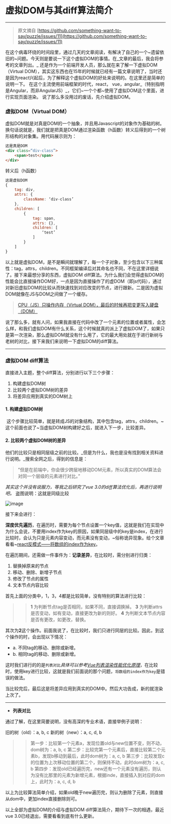 # 虚拟DOM与其diff算法简介

----

> 原文摘自 [https://github.com/something-want-to-say/puzzle/issues/11](https://github.com/something-want-to-say/puzzle/issues/11)

在这个病毒环绕的时间段里，通过几天的文章阅读，有解决了自己的一个~遗留依旧的~问题。今天则是要说一下这个虚拟DOM的事情。在_文章的最后，我会将参考的文章列出。_
还是作为一个前端开发人员，那么就在来了解一下虚拟DOM（Virtual DOM），其实这东西也在15年的时候就已经有一篇文章说明了，当时还是因为react兴起后，为了解释这个虚拟DOM的好处来说明的。在这里还是简单的说明一下。
在这个主流使用前端框架的时代，react， vue，angular_（特别指明是Angular，而非AngularJS）_，它们~一个个都~使用了虚拟DOM这个里面，进行实现页面渲染。
说了那么多没用过的废话，先介绍虚拟DOM。

### 虚拟DOM（Virtual DOM）

虚拟DOM就是对真是DOM的一个抽象，并且用Javascript的对象作为基础的树。换句话说就是，我们就是把真是DOM通过渲染函数（h函数）转义后得到的一个树形结构的对象集。用代码展示则为：

``` html
这是真是DOM
<div class=“div-class”>
	<span>test</span>
</div>
```
转义后（h函数）

``` javascript
这是虚拟DOM
{
	tag: div,
	attrs: {
		className: ‘div-class’
	},
	children: [
		{
			tag: span,
			attrs: {},
			children: [
				‘test’
			]
		}
	]
}
```
以上就是虚拟DOM，是不是瞬间就理解了，每一个子对象，至少包含以下三种属性：tag，attrs，children。不同框架编译后对其命名也不同，不在这里详细说了。接下来最想分享的东西，虚拟DOM diff算法。为什么我们会觉得虚拟DOM的性能会比直接操作DOM好，一点是因为直接操作了的虚DOM（即js代码），通过对新旧虚拟DOM的比较从而快速找到对应改变的节点，进行跟新。二是因为虚拟DOM就像在JS与DOM之间做了一个缓存。
>[CPU（JS）只操作内存（Virtual DOM），最后的时候再把变更写入硬盘（DOM）](https://www.zhihu.com/question/29504639)

说了那么多，就有人问，如果我直接在代码中改了一个元素的位置或者属性，会怎么样，和我们虚拟DOM有什么关系，这个时候就真的派上了虚拟DOM了，如果只是第一次渲染，那么虚拟DOM就没有什么用了，它的最大用处就在于进行新树与老树的对比，接下来我们来说明一下虚拟DOM的diff算法。

----

### 虚拟DOM diff算法

直接进入主题，整个diff算法，分别进行以下三个步骤：
1. 构建虚拟DOM树
2. 比较两个虚拟DOM树的差异
3. 将差异应用到真实的DOM树上

#### 1. 构建虚拟DOM树

 这个步骤比较简单，就是转成JS的对象结构，其中包含tag，attrs，children。~这个前面也说了~当虚拟DOM树构建好之后，就进入下一步，比较差异。

#### 2. 比较两个虚拟DOM树的差异

他们的比较只是相同层级之前的比较。_但是为什么，我也是没有找到相关资料进行说明。_搜索全网之后，得到的信息是：

>”但是在前端中，你会很少跨层地移动DOM元素，所以真实的DOM算法会对同一个层级的元素进行对比。”

_其实这个并没有说服力，等我之后研究了vue 3.0的diff算法优化后，再进行说明吧。_
盗图说明：这就是同级比较

![image](https://user-images.githubusercontent.com/9898513/75605134-04bd9780-5b1b-11ea-9e07-348c9edc53da.png)

接下来会进行：

**深度优先遍历**，在遍历时，需要为每个节点设置一个key值，这就是我们在实现中为什么会说，不要用index作为key的原因，如果同层级中的key是index，在进行比较时，会认为只是元素内容变动，而元素没有变动，~俗称诡异现象。给个文章看看~[react反模式——将数组的index作为key](https://www.jianshu.com/p/c74624223986)。

在遍历期间，还需做一件事件为：**记录差异**，在比较时，需分别进行归类：

1. 替换掉原来的节点
2. 移动、删除、新增子节点
3. 修改了节点的属性
4. 文本节点内容比较

首先上面的分类中，1，3，4都是比较简单，没有特别的算法进行比较：

>>**1** 为判断节点tag是否相同，如果不同，直接调换掉。
**3** 为判断attrs是否变动，如有变动，直接更改为新的则好。
**4** 为判断文本节点内容是否有更改，如更改，替换。

其次为**2**这个操作。前面我说了，在比较时，我们只进行同层的比较。因此，到这个操作的时，会出现以下情况：

* a. 不同tag的移动、删除或新增。
* b. 相同tag的移动、删除或新增。

这时我们进行的的是`列表对比`_具体可以参考[Vue列表渲染性能优化原理](https://github.com/banama/aboutVue/blob/master/diff.md)_，在比较时，使用key进行比较，这就是我们前面说的那个问题，`将数组的index作为key`是错误的做法。

当比较完后，最后这是将差异应用到真实的DOM中。然后大功告成，新的就渲染上次了。

----


+ ****列表对比****

通过了解，在这里简要说明，没有高深的专业术语，直接举例子说明：

旧的树（old）：a, b, c
新的树（new）：a, c, d, b

>> 第一步：比较第一个元素a，发现位置old与new位置不变，则不动，dom树为：a, b, c
第二步：比较完第一个元素后，直接比较第二个元素b，发现b移动到最后，此时dom树为：a, c, b
第三步：比较发现c的位置为上次移动位置的第二个，则保持不动，此时dom树为：a, c, b
第四步：发现old已经遍历完，new还有一个元素没有遍历，则认为没有比那里的元素为新增元素，根据inde，直接插入到对应的dom上，此时为：a, c, d, b

以上为比较算法简单介绍，如果old晚于new遍历完，则认为删除了元素，则直接从dom中，更加index直接删除则可。

以上全部为虚拟DOM的介绍与虚拟DOM diff算法简介，期待下一次的相遇，最近vue 3.0已经退出，需要看看到底有什么更新。

